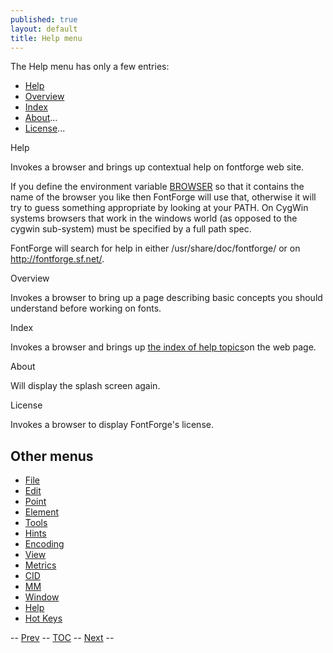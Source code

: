 ```yaml
---
published: true
layout: default
title: Help menu
---
```



The Help menu has only a few entries:

-   [Help](#Help)
-   [Overview](#Overview)
-   [Index](#Index)
-   [About](#About)...
-   [License](#License)...

Help

Invokes a browser and brings up contextual help on fontforge web site.

If you define the environment variable [BROWSER](../cliargs/#BROWSER)
so that it contains the name of the browser you like then FontForge will
use that, otherwise it will try to guess something appropriate by
looking at your PATH. On CygWin systems browsers that work in the
windows world (as opposed to the cygwin sub-system) must be specified by
a full path spec.

FontForge will search for help in either /usr/share/doc/fontforge/ or on
http://fontforge.sf.net/.

Overview

Invokes a browser to bring up a page describing basic concepts you
should understand before working on fonts.

Index

Invokes a browser and brings up [the index of help
topics](IndexFS.html)on the web page.

About

Will display the splash screen again.

License

Invokes a browser to display FontForge's license.

Other menus
-----------

-   [File](../filemenu/)
-   [Edit](../editmenu/)
-   [Point](../pointmenu/)
-   [Element](../elementmenu/)
-   [Tools](../toolsmenu/)
-   [Hints](../hintsmenu/)
-   [Encoding](../encodingmenu/)
-   [View](../viewmenu/)
-   [Metrics](../metricsmenu/)
-   [CID](../cidmenu/)
-   [MM](../mmmenu/)
-   [Window](../windowmenu/)
-   [Help](../helpmenu/)
-   [Hot Keys](../HotKeys/)

-- [Prev](../windowmenu/) -- [TOC](/en-US/tutorials/overview/) --
[Next](../HotKeys/) --

